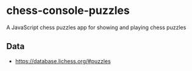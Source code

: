 # chess-console-puzzles

A JavaScript chess puzzles app for showing and playing chess puzzles

## Data 

- https://database.lichess.org/#puzzles